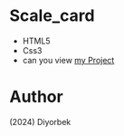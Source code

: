 # Scale_card
- HTML5
- Css3
- can you view [my Project](https://diyorbekpydev.github.io/Scale_card/)
# Author 
(2024) Diyorbek 
